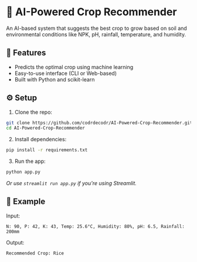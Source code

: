 # 🌱 AI-Powered Crop Recommender

An AI-based system that suggests the best crop to grow based on soil and environmental conditions like NPK, pH, rainfall, temperature, and humidity.

## 🚀 Features
- Predicts the optimal crop using machine learning
- Easy-to-use interface (CLI or Web-based)
- Built with Python and scikit-learn

## ⚙️ Setup
1. Clone the repo:
```bash
git clone https://github.com/codrdecodr/AI-Powered-Crop-Recommender.git
cd AI-Powered-Crop-Recommender
````

2. Install dependencies:

```bash
pip install -r requirements.txt
```

3. Run the app:

```bash
python app.py
```

*Or use `streamlit run app.py` if you're using Streamlit.*

## 📌 Example

Input:

```
N: 90, P: 42, K: 43, Temp: 25.6°C, Humidity: 80%, pH: 6.5, Rainfall: 200mm
```

Output:

```
Recommended Crop: Rice
```

